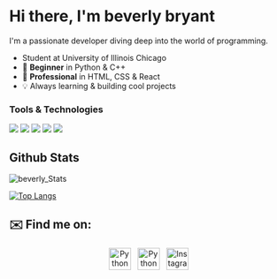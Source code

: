 # Hi there, I'm beverly bryant
 
I'm a passionate developer diving deep into the world of programming.

- Student at University of Illinois Chicago
- 🚀 **Beginner** in Python & C++  
- 🎨 **Professional** in HTML, CSS & React  
- 💡 Always learning & building cool projects


### Tools & Technologies  
<a><img src="https://img.shields.io/badge/HTML5-E34F26?style=for-the-badge&logo=html5&logoColor=white"></a> <a><img src="https://img.shields.io/badge/CSS3-1572B6?style=for-the-badge&logo=css3&logoColor=white"></a> <a><img src="https://img.shields.io/badge/JavaScript-F7DF1E?style=for-the-badge&logo=javascript&logoColor=black"></a> <a><img src="https://img.shields.io/badge/React-20232A?style=for-the-badge&logo=react&logoColor=61DAFB"></a> <a><img src="https://img.shields.io/badge/Python-14354C?style=for-the-badge&logo=python&logoColor=white"></a>





## Github Stats
![beverly_Stats](https://github-readme-stats.vercel.app/api?username=beverlybrya&theme=radical&show_icons=true&count_private=true)


[![Top Langs](https://github-readme-stats.vercel.app/api/top-langs/?username=beverlybrya&layout=compact&theme=radical&count_private=true)](https://github.com/beverlybrya/github-readme-stats)


<!-- 
### Github Streaks
![beverly_Streaks](http://github-readme-streak-stats.herokuapp.com/?user=baverlydour&theme=radical) -->


## ✉️ Find me on:

<p align="center">
 <a href="https://www.linkedin.com/in/beverly-bryant-269308349/" target="_blank" rel="noopener noreferrer"> <img src="https://cdn.jsdelivr.net/npm/simple-icons@v3/icons/linkedin.svg" alt="Python" height="40" style="vertical-align:top; margin:4px"></a>
 <a href="https://t.me/BaverlyD" target="_blank" rel="noopener noreferrer"> <img src="https://img.icons8.com/ios/50/000000/telegram-app.png" alt="Python" height="40" style="vertical-align:top; margin:4px"></a>
 <a href="https://www.instagram.com/baverly.br/?hl=en" target="_blank" rel="noopener noreferrer">
    <img src="https://img.icons8.com/ios/50/000000/instagram-new.png" alt="Instagram" height="40" style="vertical-align:top; margin:4px">
  </a>
</p>

<br />
